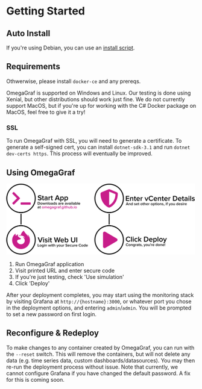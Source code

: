 # Getting Started

## Auto Install

If you're using Debian, you can use an [install script](https://github.com/OmegaGraf/OmegaGraf/tree/master/install).

## Requirements

Othwerwise, please install `docker-ce` and any prereqs.

OmegaGraf is supported on Windows and Linux. Our testing is done using Xenial, but other distributions should work just fine. We do not currently support MacOS, but if you're up for working with the C# Docker package on MacOS, feel free to give it a try!

### SSL

To run OmegaGraf with SSL, you will need to generate a certificate. To generate a self-signed cert, you can install `dotnet-sdk-3.1` and run `dotnet dev-certs https`. This process will eventually be improved.

## Using OmegaGraf

<p align="left">
  <img src="../docs/branding/graphs/dist/flow_1440_run_detailed.png" width="500px">
</p>

1. Run OmegaGraf application
2. Visit printed URL and enter secure code
3. If you're just testing, check 'Use simulation'
4. Click 'Deploy'

After your deployment completes, you may start using the monitoring stack by visiting Grafana at `http://{hostname}:3000`, or whatever port you chose in the deployment options, and entering `admin`/`admin`. You will be prompted to set a new password on first login.

## Reconfigure & Redeploy

To make changes to any container created by OmegaGraf, you can run with the `--reset` switch. This will remove the containers, but will not delete any data (e.g. time series data, custom dashboards/datasources). You may then re-run the deployment process without issue. Note that currently, we cannot configure Grafana if you have changed the default password. A fix for this is coming soon.
